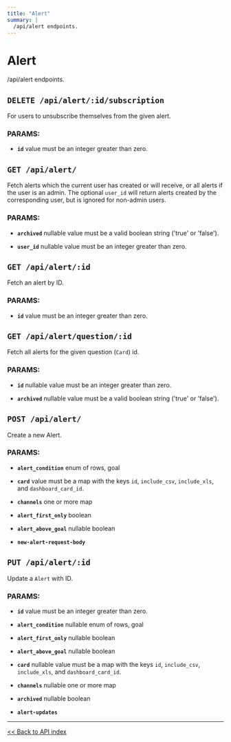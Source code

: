 ```yaml
---
title: "Alert"
summary: |
  /api/alert endpoints.
---
```


# Alert

/api/alert endpoints.

## `DELETE /api/alert/:id/subscription`

For users to unsubscribe themselves from the given alert.

### PARAMS:

*  **`id`** value must be an integer greater than zero.

## `GET /api/alert/`

Fetch alerts which the current user has created or will receive, or all alerts if the user is an admin.
  The optional `user_id` will return alerts created by the corresponding user, but is ignored for non-admin users.

### PARAMS:

*  **`archived`** nullable value must be a valid boolean string ('true' or 'false').

*  **`user_id`** nullable value must be an integer greater than zero.

## `GET /api/alert/:id`

Fetch an alert by ID.

### PARAMS:

*  **`id`** value must be an integer greater than zero.

## `GET /api/alert/question/:id`

Fetch all alerts for the given question (`Card`) id.

### PARAMS:

*  **`id`** nullable value must be an integer greater than zero.

*  **`archived`** nullable value must be a valid boolean string ('true' or 'false').

## `POST /api/alert/`

Create a new Alert.

### PARAMS:

*  **`alert_condition`** enum of rows, goal

*  **`card`** value must be a map with the keys `id`, `include_csv`, `include_xls`, and `dashboard_card_id`.

*  **`channels`** one or more map

*  **`alert_first_only`** boolean

*  **`alert_above_goal`** nullable boolean

*  **`new-alert-request-body`**

## `PUT /api/alert/:id`

Update a `Alert` with ID.

### PARAMS:

*  **`id`** value must be an integer greater than zero.

*  **`alert_condition`** nullable enum of rows, goal

*  **`alert_first_only`** nullable boolean

*  **`alert_above_goal`** nullable boolean

*  **`card`** nullable value must be a map with the keys `id`, `include_csv`, `include_xls`, and `dashboard_card_id`.

*  **`channels`** nullable one or more map

*  **`archived`** nullable boolean

*  **`alert-updates`**

---

[<< Back to API index](../api-documentation.md)